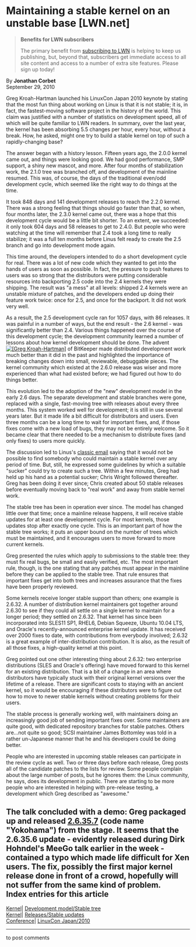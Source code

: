 # Maintaining a stable kernel on an unstable base [LWN.net]

> **Benefits for LWN subscribers**
> 
> The primary benefit from [subscribing to LWN](/Promo/nst-nag5/subscribe) is helping to keep us publishing, but, beyond that, subscribers get immediate access to all site content and access to a number of extra site features. Please sign up today! 

By **Jonathan Corbet**  
September 29, 2010 

Greg Kroah-Hartman launched his LinuxCon Japan 2010 keynote by stating that the most fun thing about working on Linux is that it is not stable; it is, in fact, the fastest-moving software project in the history of the world. This claim was justified with a number of statistics on development speed, all of which will be quite familiar to LWN readers. In summary, over the last year, the kernel has been absorbing 5.5 changes per hour, every hour, without a break. How, he asked, might one try to build a stable kernel on top of such a rapidly-changing base? 

The answer began with a history lesson. Fifteen years ago, the 2.0.0 kernel came out, and things were looking good. We had good performance, SMP support, a shiny new mascot, and more. After four months of stabilization work, the 2.1.0 tree was branched off, and development of the mainline resumed. This was, of course, the days of the traditional even/odd development cycle, which seemed like the right way to do things at the time. 

It took 848 days and 141 development releases to reach the 2.2.0 kernel. There was a strong feeling that things should go faster than that, so when, four months later, the 2.3.0 kernel came out, there was a hope that this development cycle would be a little bit shorter. To an extent, we succeeded: it only took 604 days and 58 releases to get to 2.4.0. But people who were watching at the time will remember that 2.4 took a long time to really stabilize; it was a full ten months before Linus felt ready to create the 2.5 branch and go into development mode again. 

This time around, the developers intended to do a short development cycle for real. There was a lot of new code which they wanted to get into the hands of users as soon as possible. In fact, the pressure to push features to users was so strong that the distributors were putting considerable resources into backporting 2.5 code into the 2.4 kernels they were shipping. The result was "a mess" at all levels: shipped 2.4 kernels were an unstable mixture of patches, and the developers ended up doing their feature work twice: once for 2.5, and once for the backport. It did not work very well. 

As a result, the 2.5 development cycle ran for 1057 days, with 86 releases. It was painful in a number of ways, but the end result - the 2.6 kernel - was significantly better than 2.4. Various things happened over the course of this development cycle; the development community learned a number of lessons about how kernel development should be done. The advent [![\[Greg Kroah-Hartman\]](https://static.lwn.net/images/conf/2010/LC-Tokyo/GregKH-sm.jpg)](/Articles/407533/) of BitKeeper made distributed development work much better than it did in the past and highlighted the importance of breaking changes down into small, reviewable, debuggable pieces. The kernel community which existed at the 2.6.0 release was wiser and more experienced than what had existed before; we had figured out how to do things better. 

This evolution led to the adoption of the "new" development model in the early 2.6 days. The separate development and stable branches were gone, replaced with a single, fast-moving tree with releases about every three months. This system worked well for development; it is still in use several years later. But it made life a bit difficult for distributors and users. Even three months can be a long time to wait for important fixes, and, if those fixes come with a new load of bugs, they may not be entirely welcome. So it became clear that there needed to be a mechanism to distribute fixes (and only fixes) to users more quickly. 

The discussion led to Linus's [classic email](http://article.gmane.org/gmane.linux.kernel/283396) saying that it would not be possible to find somebody who could maintain a stable kernel over any period of time. But, still, he expressed some guidelines by which a suitable "sucker" could try to create such a tree. Within a few minutes, Greg had held up his hand as a potential sucker; Chris Wright followed thereafter. Greg has been doing it ever since; Chris created about 50 stable releases before eventually moving back to "real work" and away from stable kernel work. 

The stable tree has been in operation ever since. The model has changed little over that time; once a mainline release happens, it will receive stable updates for at least one development cycle. For most kernels, those updates stop after exactly one cycle. This is an important part of how the stable tree works; it puts an upper bound on the number of trees which must be maintained, and it encourages users to move forward to more current kernels. 

Greg presented the rules which apply to submissions to the stable tree: they must fix real bugs, be small and easily verified, etc. The most important rule, though, is the one stating that any patches must appear in the mainline before they can be applied to the stable tree. That rule ensures that important fixes get into both trees and increases assurance that the fixes have been properly reviewed. 

Some kernels receive longer stable support than others; one example is 2.6.32. A number of distribution kernel maintainers got together around 2.6.30 to see if they could all settle on a single kernel to maintain for a longer period; they settled on 2.6.32. That kernel has since been incorporated into SLES11 SP1, RHEL6, Debian Squeeze, Ubuntu 10.04 LTS, and Oracle's recently-announced enterprise kernel update. It has received over 2000 fixes to date, with contributions from everybody involved; 2.6.32 is a great example of inter-distribution contribution. It is also, as the result of all those fixes, a high-quality kernel at this point. 

Greg pointed out one other interesting thing about 2.6.32: two enterprise distributions (SLES and Oracle's offering) have moved forward to this kernel for an existing distribution. That is a bit of a change in an area where distributors have typically stuck with their original kernel versions over the lifetime of a release. There are significant costs to staying with an ancient kernel, so it would be encouraging if these distributors were to figure out how to move to newer stable kernels without creating problems for their users. 

The stable process is generally working well, with maintainers doing an increasingly good job of sending important fixes over. Some maintainers are quite good, with dedicated repository branches for stable patches. Others are...not quite so good; SCSI maintainer James Bottomley was told in a rather un-Japanese manner that he and his developers could be doing better. 

People who are interested in upcoming stable releases can participate in the review cycle as well. Two or three days before each release, Greg posts all of the candidate patches to the lists for review. Some people complain about the large number of posts, but he ignores them: the Linux community, he says, does its development in public. There are starting to be more people who are interested in helping with pre-release testing, a development which Greg described as "awesome." 

The talk concluded with a demo: Greg packaged up and released [2.6.35.7](http://lwn.net/Articles/407520/) (code name "Yokohama") from the stage. It seems that the 2.6.35.6 update - evidently released during Dirk Hohndel's MeeGo talk earlier in the week - contained a typo which made life difficult for Xen users. The fix, possibly the first major kernel release done in front of a crowd, hopefully will not suffer from the same kind of problem.  
Index entries for this article  
---  
[Kernel](/Kernel/Index)| [Development model/Stable tree](/Kernel/Index#Development_model-Stable_tree)  
[Kernel](/Kernel/Index)| [Releases/Stable updates](/Kernel/Index#Releases-Stable_updates)  
[Conference](/Archives/ConferenceIndex/)| [LinuxCon Japan/2010](/Archives/ConferenceIndex/#LinuxCon_Japan-2010)  
  


* * *

to post comments 
